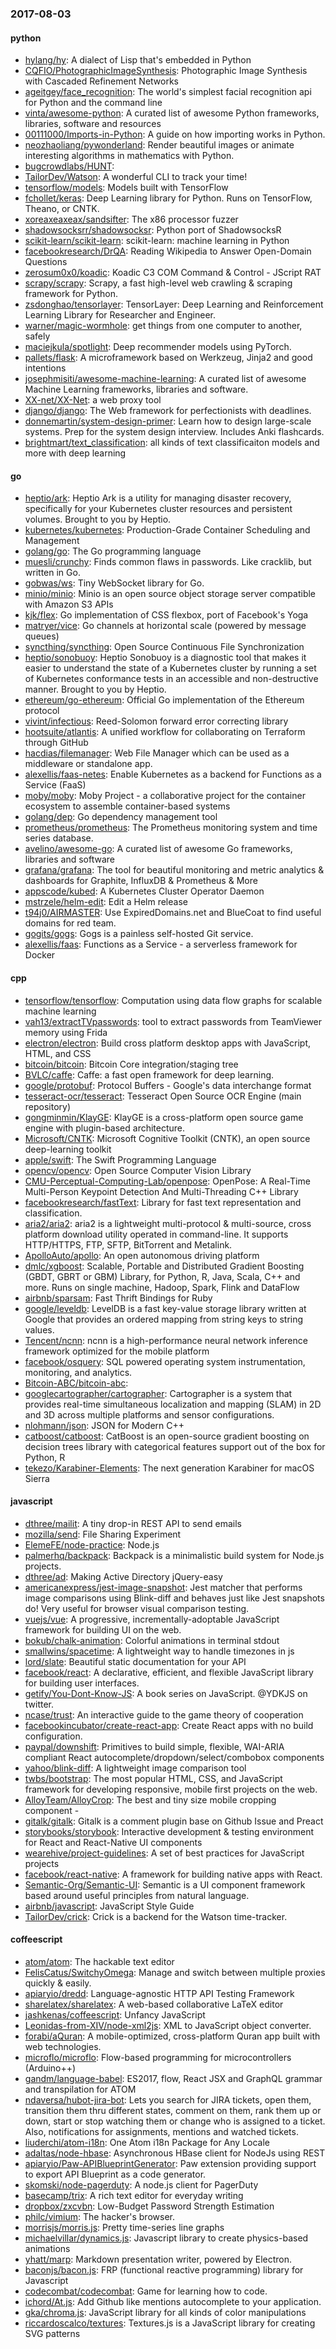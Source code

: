 ### 2017-08-03

#### python
* [hylang/hy](https://github.com/hylang/hy): A dialect of Lisp that's embedded in Python
* [CQFIO/PhotographicImageSynthesis](https://github.com/CQFIO/PhotographicImageSynthesis): Photographic Image Synthesis with Cascaded Refinement Networks
* [ageitgey/face_recognition](https://github.com/ageitgey/face_recognition): The world's simplest facial recognition api for Python and the command line
* [vinta/awesome-python](https://github.com/vinta/awesome-python): A curated list of awesome Python frameworks, libraries, software and resources
* [00111000/Imports-in-Python](https://github.com/00111000/Imports-in-Python):  A guide on how importing works in Python.
* [neozhaoliang/pywonderland](https://github.com/neozhaoliang/pywonderland): Render beautiful images or animate interesting algorithms in mathematics with Python.
* [bugcrowdlabs/HUNT](https://github.com/bugcrowdlabs/HUNT): 
* [TailorDev/Watson](https://github.com/TailorDev/Watson):  A wonderful CLI to track your time!
* [tensorflow/models](https://github.com/tensorflow/models): Models built with TensorFlow
* [fchollet/keras](https://github.com/fchollet/keras): Deep Learning library for Python. Runs on TensorFlow, Theano, or CNTK.
* [xoreaxeaxeax/sandsifter](https://github.com/xoreaxeaxeax/sandsifter): The x86 processor fuzzer
* [shadowsocksrr/shadowsocksr](https://github.com/shadowsocksrr/shadowsocksr): Python port of ShadowsocksR
* [scikit-learn/scikit-learn](https://github.com/scikit-learn/scikit-learn): scikit-learn: machine learning in Python
* [facebookresearch/DrQA](https://github.com/facebookresearch/DrQA): Reading Wikipedia to Answer Open-Domain Questions
* [zerosum0x0/koadic](https://github.com/zerosum0x0/koadic): Koadic C3 COM Command & Control - JScript RAT
* [scrapy/scrapy](https://github.com/scrapy/scrapy): Scrapy, a fast high-level web crawling & scraping framework for Python.
* [zsdonghao/tensorlayer](https://github.com/zsdonghao/tensorlayer): TensorLayer: Deep Learning and Reinforcement Learning Library for Researcher and Engineer.
* [warner/magic-wormhole](https://github.com/warner/magic-wormhole): get things from one computer to another, safely
* [maciejkula/spotlight](https://github.com/maciejkula/spotlight): Deep recommender models using PyTorch.
* [pallets/flask](https://github.com/pallets/flask): A microframework based on Werkzeug, Jinja2 and good intentions
* [josephmisiti/awesome-machine-learning](https://github.com/josephmisiti/awesome-machine-learning): A curated list of awesome Machine Learning frameworks, libraries and software.
* [XX-net/XX-Net](https://github.com/XX-net/XX-Net): a web proxy tool
* [django/django](https://github.com/django/django): The Web framework for perfectionists with deadlines.
* [donnemartin/system-design-primer](https://github.com/donnemartin/system-design-primer): Learn how to design large-scale systems. Prep for the system design interview. Includes Anki flashcards.
* [brightmart/text_classification](https://github.com/brightmart/text_classification): all kinds of text classificaiton models and more with deep learning

#### go
* [heptio/ark](https://github.com/heptio/ark): Heptio Ark is a utility for managing disaster recovery, specifically for your Kubernetes cluster resources and persistent volumes. Brought to you by Heptio.
* [kubernetes/kubernetes](https://github.com/kubernetes/kubernetes): Production-Grade Container Scheduling and Management
* [golang/go](https://github.com/golang/go): The Go programming language
* [muesli/crunchy](https://github.com/muesli/crunchy): Finds common flaws in passwords. Like cracklib, but written in Go.
* [gobwas/ws](https://github.com/gobwas/ws): Tiny WebSocket library for Go.
* [minio/minio](https://github.com/minio/minio): Minio is an open source object storage server compatible with Amazon S3 APIs
* [kjk/flex](https://github.com/kjk/flex): Go implementation of CSS flexbox, port of Facebook's Yoga
* [matryer/vice](https://github.com/matryer/vice): Go channels at horizontal scale (powered by message queues)
* [syncthing/syncthing](https://github.com/syncthing/syncthing): Open Source Continuous File Synchronization
* [heptio/sonobuoy](https://github.com/heptio/sonobuoy): Heptio Sonobuoy is a diagnostic tool that makes it easier to understand the state of a Kubernetes cluster by running a set of Kubernetes conformance tests in an accessible and non-destructive manner. Brought to you by Heptio.
* [ethereum/go-ethereum](https://github.com/ethereum/go-ethereum): Official Go implementation of the Ethereum protocol
* [vivint/infectious](https://github.com/vivint/infectious): Reed-Solomon forward error correcting library
* [hootsuite/atlantis](https://github.com/hootsuite/atlantis): A unified workflow for collaborating on Terraform through GitHub
* [hacdias/filemanager](https://github.com/hacdias/filemanager):  Web File Manager which can be used as a middleware or standalone app.
* [alexellis/faas-netes](https://github.com/alexellis/faas-netes): Enable Kubernetes as a backend for Functions as a Service (FaaS)
* [moby/moby](https://github.com/moby/moby): Moby Project - a collaborative project for the container ecosystem to assemble container-based systems
* [golang/dep](https://github.com/golang/dep): Go dependency management tool
* [prometheus/prometheus](https://github.com/prometheus/prometheus): The Prometheus monitoring system and time series database.
* [avelino/awesome-go](https://github.com/avelino/awesome-go): A curated list of awesome Go frameworks, libraries and software
* [grafana/grafana](https://github.com/grafana/grafana): The tool for beautiful monitoring and metric analytics & dashboards for Graphite, InfluxDB & Prometheus & More
* [appscode/kubed](https://github.com/appscode/kubed):  A Kubernetes Cluster Operator Daemon
* [mstrzele/helm-edit](https://github.com/mstrzele/helm-edit): Edit a Helm release
* [t94j0/AIRMASTER](https://github.com/t94j0/AIRMASTER): Use ExpiredDomains.net and BlueCoat to find useful domains for red team.
* [gogits/gogs](https://github.com/gogits/gogs): Gogs is a painless self-hosted Git service.
* [alexellis/faas](https://github.com/alexellis/faas): Functions as a Service - a serverless framework for Docker

#### cpp
* [tensorflow/tensorflow](https://github.com/tensorflow/tensorflow): Computation using data flow graphs for scalable machine learning
* [vah13/extractTVpasswords](https://github.com/vah13/extractTVpasswords): tool to extract passwords from TeamViewer memory using Frida
* [electron/electron](https://github.com/electron/electron): Build cross platform desktop apps with JavaScript, HTML, and CSS
* [bitcoin/bitcoin](https://github.com/bitcoin/bitcoin): Bitcoin Core integration/staging tree
* [BVLC/caffe](https://github.com/BVLC/caffe): Caffe: a fast open framework for deep learning.
* [google/protobuf](https://github.com/google/protobuf): Protocol Buffers - Google's data interchange format
* [tesseract-ocr/tesseract](https://github.com/tesseract-ocr/tesseract): Tesseract Open Source OCR Engine (main repository)
* [gongminmin/KlayGE](https://github.com/gongminmin/KlayGE): KlayGE is a cross-platform open source game engine with plugin-based architecture.
* [Microsoft/CNTK](https://github.com/Microsoft/CNTK): Microsoft Cognitive Toolkit (CNTK), an open source deep-learning toolkit
* [apple/swift](https://github.com/apple/swift): The Swift Programming Language
* [opencv/opencv](https://github.com/opencv/opencv): Open Source Computer Vision Library
* [CMU-Perceptual-Computing-Lab/openpose](https://github.com/CMU-Perceptual-Computing-Lab/openpose): OpenPose: A Real-Time Multi-Person Keypoint Detection And Multi-Threading C++ Library
* [facebookresearch/fastText](https://github.com/facebookresearch/fastText): Library for fast text representation and classification.
* [aria2/aria2](https://github.com/aria2/aria2): aria2 is a lightweight multi-protocol & multi-source, cross platform download utility operated in command-line. It supports HTTP/HTTPS, FTP, SFTP, BitTorrent and Metalink.
* [ApolloAuto/apollo](https://github.com/ApolloAuto/apollo): An open autonomous driving platform
* [dmlc/xgboost](https://github.com/dmlc/xgboost): Scalable, Portable and Distributed Gradient Boosting (GBDT, GBRT or GBM) Library, for Python, R, Java, Scala, C++ and more. Runs on single machine, Hadoop, Spark, Flink and DataFlow
* [airbnb/sparsam](https://github.com/airbnb/sparsam): Fast Thrift Bindings for Ruby
* [google/leveldb](https://github.com/google/leveldb): LevelDB is a fast key-value storage library written at Google that provides an ordered mapping from string keys to string values.
* [Tencent/ncnn](https://github.com/Tencent/ncnn): ncnn is a high-performance neural network inference framework optimized for the mobile platform
* [facebook/osquery](https://github.com/facebook/osquery): SQL powered operating system instrumentation, monitoring, and analytics.
* [Bitcoin-ABC/bitcoin-abc](https://github.com/Bitcoin-ABC/bitcoin-abc): 
* [googlecartographer/cartographer](https://github.com/googlecartographer/cartographer): Cartographer is a system that provides real-time simultaneous localization and mapping (SLAM) in 2D and 3D across multiple platforms and sensor configurations.
* [nlohmann/json](https://github.com/nlohmann/json): JSON for Modern C++
* [catboost/catboost](https://github.com/catboost/catboost): CatBoost is an open-source gradient boosting on decision trees library with categorical features support out of the box for Python, R
* [tekezo/Karabiner-Elements](https://github.com/tekezo/Karabiner-Elements): The next generation Karabiner for macOS Sierra

#### javascript
* [dthree/mailit](https://github.com/dthree/mailit): A tiny drop-in REST API to send emails
* [mozilla/send](https://github.com/mozilla/send): File Sharing Experiment
* [ElemeFE/node-practice](https://github.com/ElemeFE/node-practice): Node.js 
* [palmerhq/backpack](https://github.com/palmerhq/backpack):  Backpack is a minimalistic build system for Node.js projects.
* [dthree/ad](https://github.com/dthree/ad): Making Active Directory jQuery-easy
* [americanexpress/jest-image-snapshot](https://github.com/americanexpress/jest-image-snapshot): Jest matcher that performs image comparisons using Blink-diff and behaves just like Jest snapshots do! Very useful for browser visual comparison testing.
* [vuejs/vue](https://github.com/vuejs/vue): A progressive, incrementally-adoptable JavaScript framework for building UI on the web.
* [bokub/chalk-animation](https://github.com/bokub/chalk-animation):  Colorful animations in terminal stdout
* [smallwins/spacetime](https://github.com/smallwins/spacetime): A lightweight way to handle timezones in js
* [lord/slate](https://github.com/lord/slate): Beautiful static documentation for your API
* [facebook/react](https://github.com/facebook/react): A declarative, efficient, and flexible JavaScript library for building user interfaces.
* [getify/You-Dont-Know-JS](https://github.com/getify/You-Dont-Know-JS): A book series on JavaScript. @YDKJS on twitter.
* [ncase/trust](https://github.com/ncase/trust): An interactive guide to the game theory of cooperation
* [facebookincubator/create-react-app](https://github.com/facebookincubator/create-react-app): Create React apps with no build configuration.
* [paypal/downshift](https://github.com/paypal/downshift):  Primitives to build simple, flexible, WAI-ARIA compliant React autocomplete/dropdown/select/combobox components
* [yahoo/blink-diff](https://github.com/yahoo/blink-diff): A lightweight image comparison tool
* [twbs/bootstrap](https://github.com/twbs/bootstrap): The most popular HTML, CSS, and JavaScript framework for developing responsive, mobile first projects on the web.
* [AlloyTeam/AlloyCrop](https://github.com/AlloyTeam/AlloyCrop): The best and tiny size mobile cropping component - 
* [gitalk/gitalk](https://github.com/gitalk/gitalk): Gitalk is a comment plugin base on Github Issue and Preact
* [storybooks/storybook](https://github.com/storybooks/storybook):  Interactive development & testing environment for React and React-Native UI components
* [wearehive/project-guidelines](https://github.com/wearehive/project-guidelines): A set of best practices for JavaScript projects
* [facebook/react-native](https://github.com/facebook/react-native): A framework for building native apps with React.
* [Semantic-Org/Semantic-UI](https://github.com/Semantic-Org/Semantic-UI): Semantic is a UI component framework based around useful principles from natural language.
* [airbnb/javascript](https://github.com/airbnb/javascript): JavaScript Style Guide
* [TailorDev/crick](https://github.com/TailorDev/crick):  Crick is a backend for the Watson time-tracker.

#### coffeescript
* [atom/atom](https://github.com/atom/atom): The hackable text editor
* [FelisCatus/SwitchyOmega](https://github.com/FelisCatus/SwitchyOmega): Manage and switch between multiple proxies quickly & easily.
* [apiaryio/dredd](https://github.com/apiaryio/dredd): Language-agnostic HTTP API Testing Framework
* [sharelatex/sharelatex](https://github.com/sharelatex/sharelatex): A web-based collaborative LaTeX editor
* [jashkenas/coffeescript](https://github.com/jashkenas/coffeescript): Unfancy JavaScript
* [Leonidas-from-XIV/node-xml2js](https://github.com/Leonidas-from-XIV/node-xml2js): XML to JavaScript object converter.
* [forabi/aQuran](https://github.com/forabi/aQuran): A mobile-optimized, cross-platform Quran app built with web technologies.
* [microflo/microflo](https://github.com/microflo/microflo): Flow-based programming for microcontrollers (Arduino++)
* [gandm/language-babel](https://github.com/gandm/language-babel): ES2017, flow, React JSX and GraphQL grammar and transpilation for ATOM
* [ndaversa/hubot-jira-bot](https://github.com/ndaversa/hubot-jira-bot): Lets you search for JIRA tickets, open them, transition them thru different states, comment on them, rank them up or down, start or stop watching them or change who is assigned to a ticket. Also, notifications for assignments, mentions and watched tickets.
* [liuderchi/atom-i18n](https://github.com/liuderchi/atom-i18n): One Atom i18n Package for Any Locale   
* [adaltas/node-hbase](https://github.com/adaltas/node-hbase): Asynchronous HBase client for NodeJs using REST
* [apiaryio/Paw-APIBlueprintGenerator](https://github.com/apiaryio/Paw-APIBlueprintGenerator): Paw extension providing support to export API Blueprint as a code generator.
* [skomski/node-pagerduty](https://github.com/skomski/node-pagerduty): A node.js client for PagerDuty
* [basecamp/trix](https://github.com/basecamp/trix): A rich text editor for everyday writing
* [dropbox/zxcvbn](https://github.com/dropbox/zxcvbn): Low-Budget Password Strength Estimation
* [philc/vimium](https://github.com/philc/vimium): The hacker's browser.
* [morrisjs/morris.js](https://github.com/morrisjs/morris.js): Pretty time-series line graphs
* [michaelvillar/dynamics.js](https://github.com/michaelvillar/dynamics.js): Javascript library to create physics-based animations
* [yhatt/marp](https://github.com/yhatt/marp): Markdown presentation writer, powered by Electron.
* [baconjs/bacon.js](https://github.com/baconjs/bacon.js): FRP (functional reactive programming) library for Javascript
* [codecombat/codecombat](https://github.com/codecombat/codecombat): Game for learning how to code.
* [ichord/At.js](https://github.com/ichord/At.js): Add Github like mentions autocomplete to your application.
* [gka/chroma.js](https://github.com/gka/chroma.js): JavaScript library for all kinds of color manipulations
* [riccardoscalco/textures](https://github.com/riccardoscalco/textures): Textures.js is a JavaScript library for creating SVG patterns
